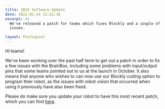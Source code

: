 ```yaml
---
title: 2022 Software Update
date: 2022-01-24 22:21:16
excerpt: >+
  We've released a patch for teams which fixes Blockly and a couple of other
  issues.

layout: PostLayout
---
```

Hi teams!

We've been working over the past half term to get out a patch in order to fix a few issues with the BrainBox, including some problems with input/output pins that some teams pointed out to us at the launch in October. It also means that anyone who wishes to can now use our Blockly coding option to program their robot, as the issues with robot vision that occurred when using it previously have also been fixed.

Please do make sure you update your robot to have this most recent patch, which you can find [here](https://hr-robocon.org/2022-patch-v1.zip).

